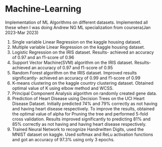 # Machine-Learning
 Implementation of ML Algorithms on different datasets.
 Implemented all these when I was doing Andrew NG ML specialization from coursera(Jan 2023-Mar 2023)
 1) Single variable Linear Regression on the kaggle housing dataset.
 2) Multiple variable Linear Regression on the kaggle housing dataset.
 3) Logistic Regression on the IRIS dataset. Results- achieved an accuracy of 0.97 and an f1-score of 0.96
 4) Support Vector Machine(SVM) algorithm on the IRIS dataset. Results- achieved an accuracy of 0.97 and f1-score of 0.95
 5) Random Forest algorithm on the IRIS dataset. Improved results significantly- achieved an accuracy of 0.99 and f1-score of 0.99
 6) K-means clustering on the kaggle country clustering dataset. Obtained optimal value of K using elbow method and WCSS.
 7) Principal Component Analysis algorithm on randomly created gene data.
 8) Prediction of Heart Disease using Decision Trees on the UCI Heart Disease Dataset. Initially predicted 74% and 79% correctly as not having and having heart disease respectively. To improve the results, obtained the optimal value of alpha for Pruning the tree and performed 5-fold cross validation. Results improved significantly to predicting 81% and 85% correctly as not having and having heart disease respectively.
 9) Trained Neural Network to recognize Handrwitten Digits, used the MNIST dataset on kaggle. Used softmax and ReLu activation functions and got an accuracy of 97.3% using only 3 epochs.

